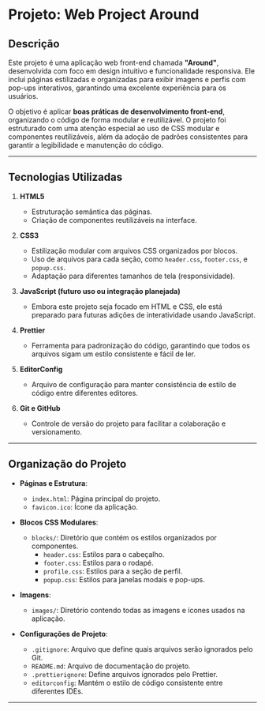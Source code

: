 # Projeto: Web Project Around  

## Descrição

Este projeto é uma aplicação web front-end chamada **"Around"**, desenvolvida com foco em design intuitivo e funcionalidade responsiva. Ele inclui páginas estilizadas e organizadas para exibir imagens e perfis com pop-ups interativos, garantindo uma excelente experiência para os usuários. 

O objetivo é aplicar **boas práticas de desenvolvimento front-end**, organizando o código de forma modular e reutilizável. O projeto foi estruturado com uma atenção especial ao uso de CSS modular e componentes reutilizáveis, além da adoção de padrões consistentes para garantir a legibilidade e manutenção do código.

---

## Tecnologias Utilizadas

1. **HTML5**  
   - Estruturação semântica das páginas.
   - Criação de componentes reutilizáveis na interface.

2. **CSS3**  
   - Estilização modular com arquivos CSS organizados por blocos.
   - Uso de arquivos para cada seção, como `header.css`, `footer.css`, e `popup.css`.
   - Adaptação para diferentes tamanhos de tela (responsividade).

3. **JavaScript (futuro uso ou integração planejada)**  
   - Embora este projeto seja focado em HTML e CSS, ele está preparado para futuras adições de interatividade usando JavaScript.

4. **Prettier**  
   - Ferramenta para padronização do código, garantindo que todos os arquivos sigam um estilo consistente e fácil de ler.

5. **EditorConfig**  
   - Arquivo de configuração para manter consistência de estilo de código entre diferentes editores.

6. **Git e GitHub**  
   - Controle de versão do projeto para facilitar a colaboração e versionamento.

---

## Organização do Projeto

- **Páginas e Estrutura**:
  - `index.html`: Página principal do projeto.
  - `favicon.ico`: Ícone da aplicação.

- **Blocos CSS Modulares**:
  - `blocks/`: Diretório que contém os estilos organizados por componentes.
    - `header.css`: Estilos para o cabeçalho.
    - `footer.css`: Estilos para o rodapé.
    - `profile.css`: Estilos para a seção de perfil.
    - `popup.css`: Estilos para janelas modais e pop-ups.

- **Imagens**:
  - `images/`: Diretório contendo todas as imagens e ícones usados na aplicação.

- **Configurações de Projeto**:
  - `.gitignore`: Arquivo que define quais arquivos serão ignorados pelo Git.
  - `README.md`: Arquivo de documentação do projeto.
  - `.prettierignore`: Define arquivos ignorados pelo Prettier.
  - `editorconfig`: Mantém o estilo de código consistente entre diferentes IDEs.

---
